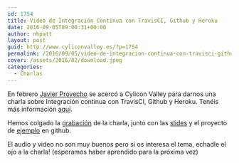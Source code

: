 ```yaml
---
id: 1754
title: Video de Integración Continua con TravisCI, Github y Heroku
date: 2016-09-05T09:00:31+00:00
author: nhpatt
layout: post
guid: http://www.cyliconvalley.es/?p=1754
permalink: /2016/09/05/video-de-integracion-continua-con-travisci-github-y-heroku/
cover: /assets/2016/02/download.jpeg
categories:
  - Charlas
---
```

En febrero [Javier Provecho](https://twitter.com/javierprovecho) se acercó a Cylicon Valley para darnos una charla sobre Integración continua con TravisCI, Github y Heroku. Tenéis más información [aquí](http://www.cyliconvalley.es/2016/02/09/introduccion-a-integracion-continua-con-travisci-github-y-heroku/).

Hemos colgado la [grabación](https://www.youtube.com/watch?v=pTJvG_NvGlU&feature=youtu.be) de la charla, junto con las [slides](https://docs.google.com/presentation/d/1Gw_PrxUqvmODg9XpmzwKefcpOg2pqWMr-i_tlfR87zI/edit#slide=id.g10088d7086_0_634) y el proyecto de [ejemplo](https://github.com/javierprovecho/ci-example) en github.

El audio y video no son muy buenos pero si os interesa el tema, echadle el ojo a la charla! (esperamos haber aprendido para la próxima vez)